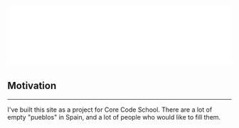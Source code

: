 
## ![Pueblar Logo](./frontend/public/logoPB_light.png)
## **Motivation**

---

I've built this site as a project for Core Code School. There are a lot of empty "pueblos" in Spain, and a lot of people who would like to fill them.
<br/>
<br/>
